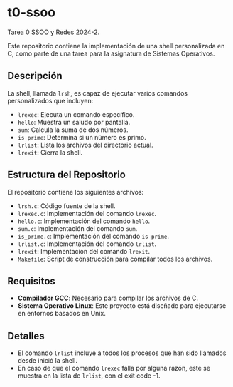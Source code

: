 # t0-ssoo

Tarea 0 SSOO y Redes 2024-2.

Este repositorio contiene la implementación de una shell personalizada en C, como parte de una tarea para la asignatura de Sistemas Operativos.

## Descripción

La shell, llamada `lrsh`, es capaz de ejecutar varios comandos personalizados que incluyen:

- `lrexec`: Ejecuta un comando específico.
- `hello`: Muestra un saludo por pantalla.
- `sum`: Calcula la suma de dos números.
- `is prime`: Determina si un número es primo.
- `lrlist`: Lista los archivos del directorio actual.
- `lrexit`: Cierra la shell.

## Estructura del Repositorio

El repositorio contiene los siguientes archivos:

- `lrsh.c`: Código fuente de la shell.
- `lrexec.c`: Implementación del comando `lrexec`.
- `hello.c`: Implementación del comando `hello`.
- `sum.c`: Implementación del comando `sum`.
- `is_prime.c`: Implementación del comando `is prime`.
- `lrlist.c`: Implementación del comando `lrlist`.
- `lrexit`: Implementación del comando `lrexit`.
- `Makefile`: Script de construcción para compilar todos los archivos.

## Requisitos

- **Compilador GCC**: Necesario para compilar los archivos de C.
- **Sistema Operativo Linux**: Este proyecto está diseñado para ejecutarse en entornos basados en Unix.

## Detalles

- El comando `lrlist` incluye a todos los procesos que han sido llamados desde inició la shell.
- En caso de que el comando `lrexec` falla por alguna razón, este se muestra en la lista de `lrlist`, con el exit code -1.
